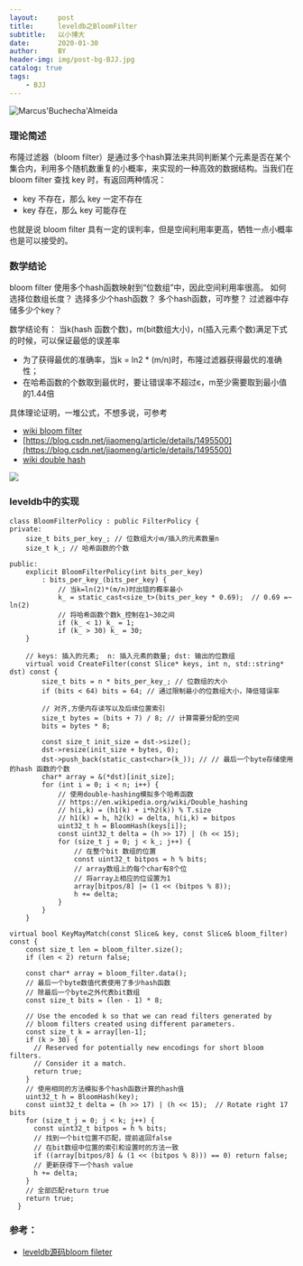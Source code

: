 ```yaml
---
layout:     post
title:      leveldb之BloomFilter
subtitle:   以小博大
date:       2020-01-30
author:     BY
header-img: img/post-bg-BJJ.jpg
catalog: true
tags:
    - BJJ
---
```



![Marcus'Buchecha'Almeida](http://mjrnxewya3t1in23ybpwjw59.wpengine.netdna-cdn.com/wp-content/uploads/buchecha-marcus-almeida-roger-gracie.jpg)

### 理论简述

布隆过滤器（bloom filter）是通过多个hash算法来共同判断某个元素是否在某个集合内，利用多个随机数重复的小概率，来实现的一种高效的数据结构。当我们在 bloom filter 查找 key 时，有返回两种情况：
- key 不存在，那么 key 一定不存在
- key 存在，那么 key 可能存在

也就是说 bloom filter 具有一定的误判率，但是空间利用率更高，牺牲一点小概率也是可以接受的。

### 数学结论
bloom filter 使用多个hash函数映射到“位数组”中，因此空间利用率很高。
如何选择位数组长度？
选择多少个hash函数？
多个hash函数，可咋整？
过滤器中存储多少个key？


数学结论有：
当k(hash 函数个数)，m(bit数组大小)，n(插入元素个数)满足下式的时候，可以保证最低的误差率
- 为了获得最优的准确率，当k = ln2 * (m/n)时，布隆过滤器获得最优的准确性；
- 在哈希函数的个数取到最优时，要让错误率不超过є，m至少需要取到最小值的1.44倍

具体理论证明，一堆公式，不想多说，可参考
- [wiki bloom filter](https://en.wikipedia.org/wiki/Bloom_filter)
- [https://blog.csdn.net/jiaomeng/article/details/1495500](https://blog.csdn.net/jiaomeng/article/details/1495500)
- [wiki double hash](https://en.wikipedia.org/wiki/Double_hashing)

![](https://upload.wikimedia.org/wikipedia/commons/thumb/a/ac/Bloom_filter.svg/360px-Bloom_filter.svg.png)



### leveldb中的实现

```objc
class BloomFilterPolicy : public FilterPolicy {
private:
    size_t bits_per_key_; // 位数组大小m/插入的元素数量n
    size_t k_; // 哈希函数的个数

public:
    explicit BloomFilterPolicy(int bits_per_key)
        : bits_per_key_(bits_per_key) {
            // 当k=ln(2)*(m/n)时出错的概率最小
            k_ = static_cast<size_t>(bits_per_key * 0.69);  // 0.69 =~ ln(2)
            // 将哈希函数个数k_控制在1~30之间
            if (k_ < 1) k_ = 1;
            if (k_ > 30) k_ = 30;
    }
    
    // keys: 插入的元素;  n: 插入元素的数量; dst: 输出的位数组 
    virtual void CreateFilter(const Slice* keys, int n, std::string* dst) const {
        size_t bits = n * bits_per_key_; // 位数组的大小
        if (bits < 64) bits = 64; // 通过限制最小的位数组大小，降低错误率
        
        // 对齐,方便内存读写以及后续位置索引
        size_t bytes = (bits + 7) / 8; // 计算需要分配的空间
        bits = bytes * 8;

        const size_t init_size = dst->size();
        dst->resize(init_size + bytes, 0);
        dst->push_back(static_cast<char>(k_)); // // 最后一个byte存储使用的hash 函数的个数
        char* array = &(*dst)[init_size];
        for (int i = 0; i < n; i++) {
            // 使用double-hashing模拟多个哈希函数
            // https://en.wikipedia.org/wiki/Double_hashing
            // h(i,k) = (h1(k) + i*h2(k)) % T.size
            // h1(k) = h, h2(k) = delta, h(i,k) = bitpos
            uint32_t h = BloomHash(keys[i]);
            const uint32_t delta = (h >> 17) | (h << 15);
            for (size_t j = 0; j < k_; j++) {
                // 在整个bit 数组的位置
                const uint32_t bitpos = h % bits;
                // array数组上的每个char有8个位
                // 将array上相应的位设置为1
                array[bitpos/8] |= (1 << (bitpos % 8));
                h += delta;
            }
        }
    }

```

```objc
virtual bool KeyMayMatch(const Slice& key, const Slice& bloom_filter) const {
    const size_t len = bloom_filter.size();
    if (len < 2) return false;

    const char* array = bloom_filter.data();
    // 最后一个byte数值代表使用了多少hash函数
    // 除最后一个byte之外代表bit数组
    const size_t bits = (len - 1) * 8;

    // Use the encoded k so that we can read filters generated by
    // bloom filters created using different parameters.
    const size_t k = array[len-1];
    if (k > 30) {
      // Reserved for potentially new encodings for short bloom filters.
      // Consider it a match.
      return true;
    }
    // 使用相同的方法模拟多个hash函数计算的hash值
    uint32_t h = BloomHash(key);
    const uint32_t delta = (h >> 17) | (h << 15);  // Rotate right 17 bits
    for (size_t j = 0; j < k; j++) {
      const uint32_t bitpos = h % bits;
      // 找到一个bit位置不匹配，提前返回false
      // 在bit数组中位置的索引和设置时的方法一致
      if ((array[bitpos/8] & (1 << (bitpos % 8))) == 0) return false;
      // 更新获得下一个hash value
      h += delta;
    }
    // 全部匹配return true
    return true;
  }

```

### 参考：

- [leveldb源码bloom fileter](https://www.dazhuanlan.com/2019/10/15/5da5258ad13fb/)

